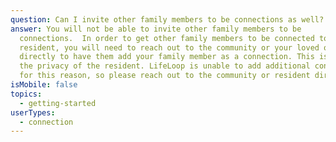 ```yaml
---
question: Can I invite other family members to be connections as well?
answer: You will not be able to invite other family members to be
  connections.  In order to get other family members to be connected to a
  resident, you will need to reach out to the community or your loved one
  directly to have them add your family member as a connection. This is due to
  the privacy of the resident. LifeLoop is unable to add additional connections
  for this reason, so please reach out to the community or resident directly.
isMobile: false
topics:
  - getting-started
userTypes:
  - connection
---
```

